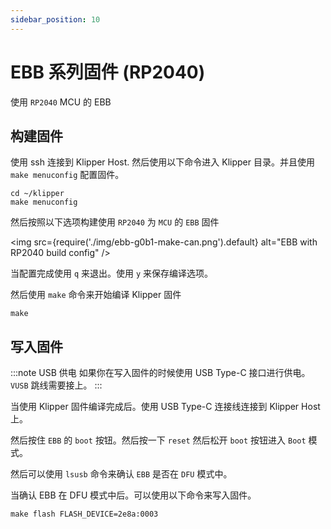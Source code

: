 ```yaml
---
sidebar_position: 10
---
```


# EBB 系列固件 (RP2040)

使用 `RP2040` MCU 的 EBB

## 构建固件

使用 ssh 连接到 Klipper Host. 然后使用以下命令进入 Klipper 目录。并且使用 `make menuconfig` 配置固件。

``` shell
cd ~/klipper
make menuconfig 
```

然后按照以下选项构建使用 `RP2040` 为 `MCU` 的 `EBB` 固件

<img
    src={require('./img/ebb-g0b1-make-can.png').default}
    alt="EBB with RP2040 build config"
/>

当配置完成使用 `q` 来退出。使用 `y` 来保存编译选项。

然后使用 `make` 命令来开始编译 Klipper 固件

``` shell
make
```

## 写入固件

:::note USB 供电
如果你在写入固件的时候使用 USB Type-C 接口进行供电。`VUSB` 跳线需要接上。
:::

当使用 Klipper 固件编译完成后。使用 USB Type-C 连接线连接到 Klipper Host 上。

然后按住 `EBB` 的 `boot` 按钮。然后按一下 `reset` 然后松开 `boot` 按钮进入 `Boot` 模式。

然后可以使用 `lsusb` 命令来确认 `EBB` 是否在 `DFU` 模式中。

当确认 EBB 在 DFU 模式中后。可以使用以下命令来写入固件。

``` shell
make flash FLASH_DEVICE=2e8a:0003
```
